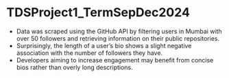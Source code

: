 # TDSProject1_TermSepDec2024
- Data was scraped using the GitHub API by filtering users in Mumbai with over 50 followers and retrieving information on their public repositories.
- Surprisingly, the length of a user’s bio shows a slight negative association with the number of followers they have.
- Developers aiming to increase engagement may benefit from concise bios rather than overly long descriptions.

